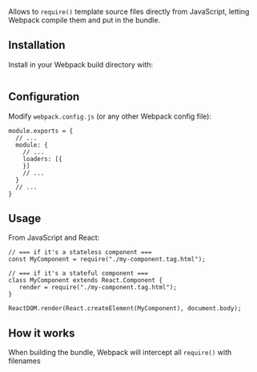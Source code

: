 

Allows to `require()` template source files directly from JavaScript,
letting Webpack compile them and put in the bundle.

## Installation

Install in your Webpack build directory with:
```
```

## Configuration

Modify `webpack.config.js` (or any other Webpack config file):

```
module.exports = {
  // ...
  module: {
    // ...
    loaders: [{
    }]
    // ...
  }
  // ...
}
```

## Usage

From JavaScript and React:
```
// === if it's a stateless component ===
const MyComponent = require("./my-component.tag.html");

// === if it's a stateful component ===
class MyComponent extends React.Component {
   render = require("./my-component.tag.html");
}

ReactDOM.render(React.createElement(MyComponent), document.body);
```

## How it works

When building the bundle, Webpack will intercept all `require()` with filenames

